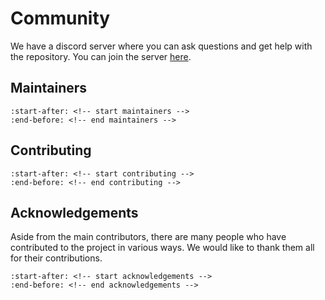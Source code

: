 # Community

We have a discord server where you can ask questions and get help with the repository. You can join the server [here](https://discord.gg/ygmkfnBvKA).

## Maintainers

```{include} ../../README.md
:start-after: <!-- start maintainers -->
:end-before: <!-- end maintainers -->
```

## Contributing

```{include} ../../README.md
:start-after: <!-- start contributing -->
:end-before: <!-- end contributing -->
```

## Acknowledgements

Aside from the main contributors, there are many people who have contributed to the project in various ways. We would like to thank them all for their contributions.

```{include} ../../README.md
:start-after: <!-- start acknowledgements -->
:end-before: <!-- end acknowledgements -->
```
